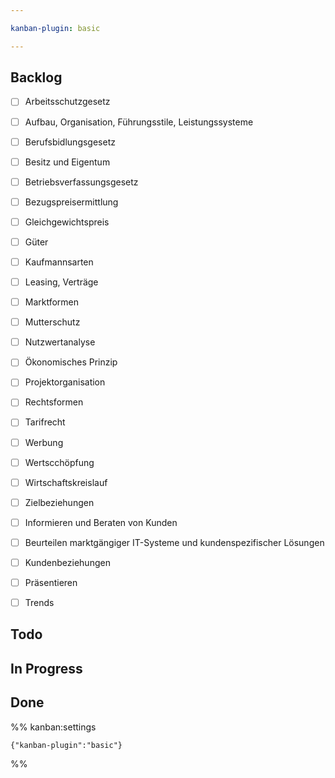 ```yaml
---

kanban-plugin: basic

---
```


## Backlog

- [ ] Arbeitsschutzgesetz
- [ ] Aufbau, Organisation, Führungsstile, Leistungssysteme
- [ ] Berufsbidlungsgesetz
- [ ] Besitz und Eigentum
- [ ] Betriebsverfassungsgesetz
- [ ] Bezugspreisermittlung
- [ ] Gleichgewichtspreis
- [ ] Güter
- [ ] Kaufmannsarten
- [ ] Leasing, Verträge
- [ ] Marktformen
- [ ] Mutterschutz
- [ ] Nutzwertanalyse
- [ ] Ökonomisches Prinzip
- [ ] Projektorganisation
- [ ] Rechtsformen
- [ ] Tarifrecht
- [ ] Werbung
- [ ] Wertscchöpfung
- [ ] Wirtschaftskreislauf
- [ ] Zielbeziehungen
- [ ] Informieren und Beraten von Kunden
- [ ] Beurteilen marktgängiger IT-Systeme und kundenspezifischer Lösungen
- [ ] Kundenbeziehungen
- [ ] Präsentieren
- [ ] Trends


## Todo



## In Progress



## Done





%% kanban:settings
```
{"kanban-plugin":"basic"}
```
%%